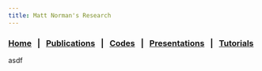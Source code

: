 ```yaml
---
title: Matt Norman's Research
---
```


### [Home](https://mrnorman.github.io)&nbsp;&nbsp;&nbsp;|&nbsp;&nbsp;&nbsp;[Publications](https://mrnorman.github.io/publications.md)&nbsp;&nbsp;&nbsp;|&nbsp;&nbsp;&nbsp;[Codes](https://github.com/mrnorman?tab=repositories)&nbsp;&nbsp;&nbsp;|&nbsp;&nbsp;&nbsp;[Presentations]()&nbsp;&nbsp;&nbsp;|&nbsp;&nbsp;&nbsp;[Tutorials]()

asdf

